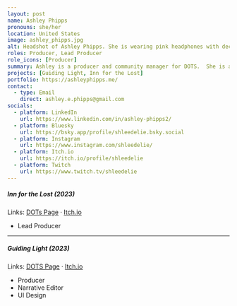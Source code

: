 ```yaml
---
layout: post
name: Ashley Phipps
pronouns: she/her
location: United States
image: ashley_phipps.jpg
alt: Headshot of Ashley Phipps. She is wearing pink headphones with decorative cat ears on them and several plushies are in the background.
roles: Producer, Lead Producer
role_icons: [Producer]
summary: Ashley is a producer and community manager for DOTS.  She is also a cozy (though occasionally chaotic) games streamer on Twitch and mother to an (also chaotic) toddler!
projects: [Guiding Light, Inn for the Lost]
portfolio: https://ashleyphipps.me/
contact:
  - type: Email
    direct: ashley.e.phipps@gmail.com
socials:
  - platform: LinkedIn
    url: https://www.linkedin.com/in/ashley-phipps2/
  - platform: Bluesky
    url: https://bsky.app/profile/shleedelie.bsky.social
  - platform: Instagram
    url: https://www.instagram.com/shleedelie/
  - platform: Itch.io
    url: https://itch.io/profile/shleedelie
  - platform: Twitch
    url: https://www.twitch.tv/shleedelie
---
```

##### _Inn for the Lost (2023)_
Links: [DOTs Page](/projects/inn-lost) &middot; <a target="_blank" rel="noopener" href="https://shleedelie.itch.io/inn-for-the-lost">Itch.io</a>
- Lead Producer

<hr class="secondary">

##### _Guiding Light (2023)_
Links: [DOTS Page](/projects/guiding-light) &middot; <a target="_blank" rel="noopener" href="https://candlesticklibrary.itch.io/guiding-light">Itch.io</a>
- Producer
- Narrative Editor
- UI Design
